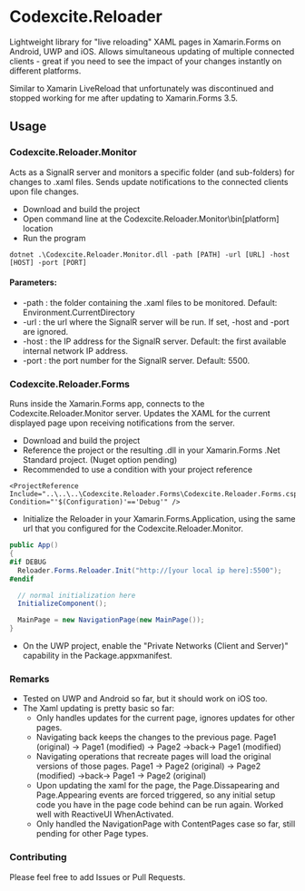 # Codexcite.Reloader

Lightweight library for "live reloading" XAML pages in Xamarin.Forms on Android, UWP and iOS.
Allows simultaneous updating of multiple connected clients - great if you need to see the impact of your changes instantly on different platforms.

Similar to Xamarin LiveReload that unfortunately was discontinued and stopped working for me after updating to Xamarin.Forms 3.5.

## Usage

### Codexcite.Reloader.Monitor 

Acts as a SignalR server and monitors a specific folder (and sub-folders) for changes to .xaml files. Sends update notifications to the connected clients upon file changes.
* Download and build the project
* Open command line at the Codexcite.Reloader.Monitor\bin\[platform] location
* Run the program
```
dotnet .\Codexcite.Reloader.Monitor.dll -path [PATH] -url [URL] -host [HOST] -port [PORT]
```
#### Parameters:
* -path : the folder containing the .xaml files to be monitored. Default: Environment.CurrentDirectory
* -url : the url where the SignalR server will be run. If set, -host and -port are ignored. 
* -host : the IP address for the SignalR server. Default: the first available internal network IP address.
* -port : the port number for the SignalR server. Default: 5500.

### Codexcite.Reloader.Forms

Runs inside the Xamarin.Forms app, connects to the Codexcite.Reloader.Monitor server. Updates the XAML for the current displayed page upon receiving notifications from the server.

* Download and build the project
* Reference the project or the resulting .dll in your Xamarin.Forms .Net Standard project. (Nuget option pending) 
* Recommended to use a condition with your project reference
```
<ProjectReference Include="..\..\..\Codexcite.Reloader.Forms\Codexcite.Reloader.Forms.csproj" Condition="'$(Configuration)'=='Debug'" />
```
* Initialize the Reloader in your Xamarin.Forms.Application, using the same url that you configured for the Codexcite.Reloader.Monitor.
```csharp
public App()
{
#if DEBUG
  Reloader.Forms.Reloader.Init("http://[your local ip here]:5500");
#endif

  // normal initialization here
  InitializeComponent();

  MainPage = new NavigationPage(new MainPage());
}
```
* On the UWP project, enable the "Private Networks (Client and Server)" capability in the Package.appxmanifest. 

### Remarks
* Tested on UWP and Android so far, but it should work on iOS too.
* The Xaml updating is pretty basic so far:
  * Only handles updates for the current page, ignores updates for other pages.
  * Navigating back keeps the changes to the previous page. Page1 (original) -> Page1 (modified) -> Page2 ->back-> Page1 (modified)
  * Navigating operations that recreate pages will load the original versions of those pages. Page1 -> Page2 (original) -> Page2 (modified) ->back-> Page1 -> Page2 (original)
  * Upon updating the xaml for the page, the Page.Dissapearing and Page.Appearing events are forced triggered, so any initial setup code you have in the page code behind can be run again. Worked well with ReactiveUI WhenActivated.
  * Only handled the NavigationPage with ContentPages case so far, still pending for other Page types.
  
### Contributing

Please feel free to add Issues or Pull Requests.
